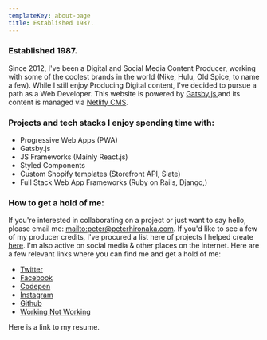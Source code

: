 ```yaml
---
templateKey: about-page
title: Established 1987.
---
```

### Established 1987.

Since 2012, I've been a Digital and Social Media Content Producer, working with some of the coolest brands in the world (Nike, Hulu, Old Spice, to name a few).  While I still enjoy Producing Digital content, I've decided to pursue a path as a Web Developer. This website is powered by [Gatsby.js ](gatsbyjs.org)and its content is managed via [Netlify CMS](netlifycms.org).

### Projects and tech stacks I enjoy spending time with:

* Progressive Web Apps (PWA)
* Gatsby.js
* JS Frameworks (Mainly React.js)
* Styled Components
* Custom Shopify templates (Storefront API, Slate)
* Full Stack Web App Frameworks (Ruby on Rails, Django,)

### How to get a hold of me:

If you're interested in collaborating on a project or just want to say hello, please email me: <mailto:peter@peterhironaka.com>. If you'd like to see a few of my producer credits, I've procured a list here of projects I helped create [here](https://producer.peterhironaka.com). I'm also active on social media & other places on the internet. Here are a few relevant links where you can find me and get a hold of me:

* [Twitter](https://twitter.com/peterhironaka)
* [Facebook](https://facebook.com/peterhironaka)
* [Codepen](https://codepen.io/peterhironaka)
* [Instagram](https://instagram.com/peterhironaka)
* [Github](https://github.com/PHironaka)
* [Working Not Working](https://workingnotworking.com/peterhironaka)

Here is a link to my resume.
